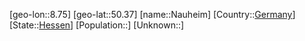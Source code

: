 ﻿---
location: [50.37,8.75]
type: City
tags:
- geo/City


SpocWebEntityId: 32750
isDeleted: false
confidential: public

---
[geo-lon::8.75]
[geo-lat::50.37]
[name::Nauheim]
[Country::[Germany](geo/Continent/Europe/Germany.md)]
[State::[Hessen](geo/Continent/Europe/Germany/Hessen.md)]
[Population::]
[Unknown::]

